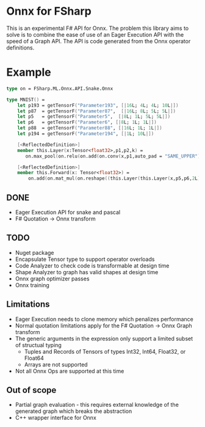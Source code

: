 # Onnx for FSharp
This is an experimental F# API for Onnx. 
The problem this library aims to solve is to combine the ease of use of an Eager Execution API with the speed of a Graph API.  The API is code generated from the Onnx operator definitions. 

# Example
```fsharp
type on = FSharp.ML.Onnx.API.Snake.Onnx

type MNIST() = 
    let p193 = getTensorF("Parameter193", [|16L; 4L; 4L; 10L|])
    let p87  = getTensorF("Parameter87",  [|16L; 8L; 5L; 5L|])
    let p5   = getTensorF("Parameter5",  [|8L; 1L; 5L; 5L|])
    let p6   = getTensorF("Parameter6", [|8L; 1L; 1L|])
    let p88  = getTensorF("Parameter88", [|16L; 1L; 1L|])
    let p194 = getTensorF("Parameter194", [|1L; 10L|]) 

    [<ReflectedDefinition>]
    member this.Layer(x:Tensor<float32>,p1,p2,k) = 
       on.max_pool(on.relu(on.add(on.conv(x,p1,auto_pad = "SAME_UPPER"),p2)),kernel_shape = [|k;k|], strides = [|k;k|]) |> fst

    [<ReflectedDefinition>]
    member this.Forward(x: Tensor<float32>) = 
        on.add(on.mat_mul(on.reshape((this.Layer(this.Layer(x,p5,p6,2L),p87,p88,3L)),[|1;256|]),on.reshape(p193,[|256;10|])),p194)
```

## DONE
*	Eager Execution API for snake and pascal
*	F# Quotation -> Onnx transform

## TODO
*	Nuget package
*	Encapsulate Tensor type to support operator overloads
*	Code Analyzer to check code is transformable at design time
*	Shape Analyzer to graph has valid shapes at design time
*	Onnx graph optimizer passes
*	Onnx training

## Limitations
*	Eager Execution needs to clone memory which penalizes performance
*	Normal quotation limitations apply for the F# Quotation -> Onnx Graph transform 
*	The generic arguments in the expression only support a limited subset of structual typing
	*	Tuples and Records of Tensors of types Int32, Int64, Float32, or Float64
	*	Arrays are not supported
*	Not all Onnx Ops are supported at this time

## Out of scope
*	Partial graph evaluation - this requires external knowledge of the generated graph which breaks the abstraction
*	C++ wrapper interface for Onnx
